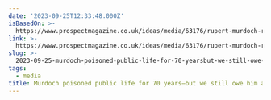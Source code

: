 ```yaml
---
date: '2023-09-25T12:33:48.000Z'
isBasedOn: >-
  https://www.prospectmagazine.co.uk/ideas/media/63176/rupert-murdoch-retire-alan-rusbridger?utm_source=twitter&utm_medium=social&utm_campaign=shared_link
link: >-
  https://www.prospectmagazine.co.uk/ideas/media/63176/rupert-murdoch-retire-alan-rusbridger?utm_source=twitter&utm_medium=social&utm_campaign=shared_link
slug: >-
  2023-09-25-murdoch-poisoned-public-life-for-70-yearsbut-we-still-owe-him-a-debt
tags:
  - media
title: Murdoch poisoned public life for 70 years—but we still owe him a debt
---
```


